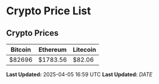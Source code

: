 # Crypto Price List

## Crypto Prices
| Bitcoin | Ethereum | Litecoin |
| ------- | -------- | -------- |
| $82696 | $1783.56 | $82.06 |
**Last Updated:** 2025-04-05 16:59 UTC
**Last Updated:** $DATE$
